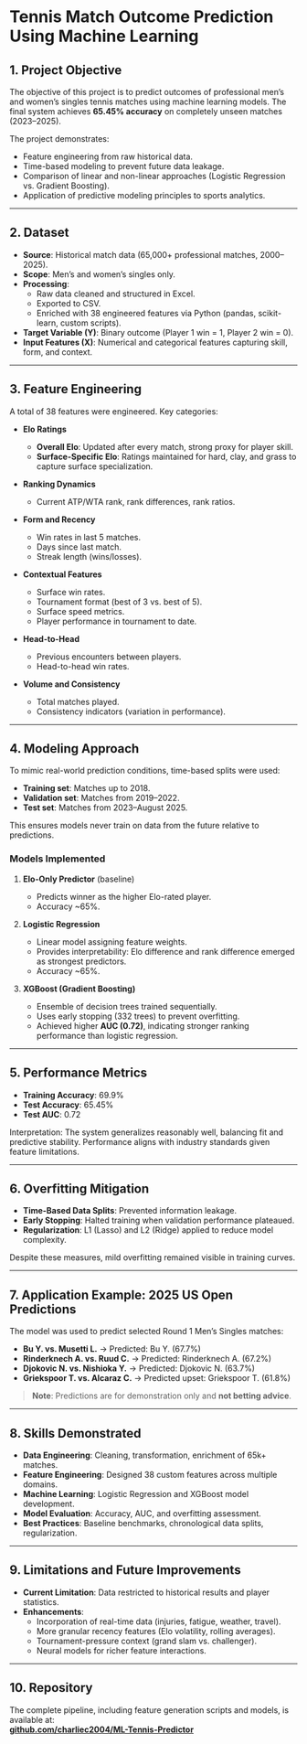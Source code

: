# Tennis Match Outcome Prediction Using Machine Learning

## 1. Project Objective

The objective of this project is to predict outcomes of professional men’s and women’s singles tennis matches using machine learning models. The final system achieves **65.45% accuracy** on completely unseen matches (2023–2025).  

The project demonstrates:

- Feature engineering from raw historical data.  
- Time-based modeling to prevent future data leakage.  
- Comparison of linear and non-linear approaches (Logistic Regression vs. Gradient Boosting).  
- Application of predictive modeling principles to sports analytics.  

---

## 2. Dataset

- **Source**: Historical match data (65,000+ professional matches, 2000–2025).  
- **Scope**: Men’s and women’s singles only.  
- **Processing**:  
  - Raw data cleaned and structured in Excel.  
  - Exported to CSV.  
  - Enriched with 38 engineered features via Python (pandas, scikit-learn, custom scripts).  
- **Target Variable (Y)**: Binary outcome (Player 1 win = 1, Player 2 win = 0).  
- **Input Features (X)**: Numerical and categorical features capturing skill, form, and context.  

---

## 3. Feature Engineering

A total of 38 features were engineered. Key categories:

- **Elo Ratings**  
  - **Overall Elo**: Updated after every match, strong proxy for player skill.  
  - **Surface-Specific Elo**: Ratings maintained for hard, clay, and grass to capture surface specialization.  

- **Ranking Dynamics**  
  - Current ATP/WTA rank, rank differences, rank ratios.  

- **Form and Recency**  
  - Win rates in last 5 matches.  
  - Days since last match.  
  - Streak length (wins/losses).  

- **Contextual Features**  
  - Surface win rates.  
  - Tournament format (best of 3 vs. best of 5).  
  - Surface speed metrics.  
  - Player performance in tournament to date.  

- **Head-to-Head**  
  - Previous encounters between players.  
  - Head-to-head win rates.  

- **Volume and Consistency**  
  - Total matches played.  
  - Consistency indicators (variation in performance).  

---

## 4. Modeling Approach

To mimic real-world prediction conditions, time-based splits were used:

- **Training set**: Matches up to 2018.  
- **Validation set**: Matches from 2019–2022.  
- **Test set**: Matches from 2023–August 2025.  

This ensures models never train on data from the future relative to predictions.  

### Models Implemented

1. **Elo-Only Predictor** (baseline)  
   - Predicts winner as the higher Elo-rated player.  
   - Accuracy ~65%.  

2. **Logistic Regression**  
   - Linear model assigning feature weights.  
   - Provides interpretability: Elo difference and rank difference emerged as strongest predictors.  
   - Accuracy ~65%.  

3. **XGBoost (Gradient Boosting)**  
   - Ensemble of decision trees trained sequentially.  
   - Uses early stopping (332 trees) to prevent overfitting.  
   - Achieved higher **AUC (0.72)**, indicating stronger ranking performance than logistic regression.  

---

## 5. Performance Metrics

- **Training Accuracy**: 69.9%  
- **Test Accuracy**: 65.45%  
- **Test AUC**: 0.72  

Interpretation: The system generalizes reasonably well, balancing fit and predictive stability. Performance aligns with industry standards given feature limitations.  

---

## 6. Overfitting Mitigation

- **Time-Based Data Splits**: Prevented information leakage.  
- **Early Stopping**: Halted training when validation performance plateaued.  
- **Regularization**: L1 (Lasso) and L2 (Ridge) applied to reduce model complexity.  

Despite these measures, mild overfitting remained visible in training curves.  

---

## 7. Application Example: 2025 US Open Predictions

The model was used to predict selected Round 1 Men’s Singles matches:

- **Bu Y. vs. Musetti L.** → Predicted: Bu Y. (67.7%)  
- **Rinderknech A. vs. Ruud C.** → Predicted: Rinderknech A. (67.2%)  
- **Djokovic N. vs. Nishioka Y.** → Predicted: Djokovic N. (63.7%)  
- **Griekspoor T. vs. Alcaraz C.** → Predicted upset: Griekspoor T. (61.8%)  

> **Note**: Predictions are for demonstration only and **not betting advice**.  

---

## 8. Skills Demonstrated

- **Data Engineering**: Cleaning, transformation, enrichment of 65k+ matches.  
- **Feature Engineering**: Designed 38 custom features across multiple domains.  
- **Machine Learning**: Logistic Regression and XGBoost model development.  
- **Model Evaluation**: Accuracy, AUC, and overfitting assessment.  
- **Best Practices**: Baseline benchmarks, chronological data splits, regularization.  

---

## 9. Limitations and Future Improvements

- **Current Limitation**: Data restricted to historical results and player statistics.  
- **Enhancements**:  
  - Incorporation of real-time data (injuries, fatigue, weather, travel).  
  - More granular recency features (Elo volatility, rolling averages).  
  - Tournament-pressure context (grand slam vs. challenger).  
  - Neural models for richer feature interactions.  

---

## 10. Repository

The complete pipeline, including feature generation scripts and models, is available at:  
**[github.com/charliec2004/ML-Tennis-Predictor](https://github.com/charliec2004/ML-Tennis-Predictor)**
